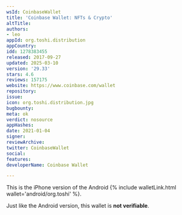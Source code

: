 ```yaml
---
wsId: CoinbaseWallet
title: 'Coinbase Wallet: NFTs & Crypto'
altTitle: 
authors:
- leo
appId: org.toshi.distribution
appCountry: 
idd: 1278383455
released: 2017-09-27
updated: 2025-03-10
version: '29.33'
stars: 4.6
reviews: 157175
website: https://www.coinbase.com/wallet
repository: 
issue: 
icon: org.toshi.distribution.jpg
bugbounty: 
meta: ok
verdict: nosource
appHashes: 
date: 2021-01-04
signer: 
reviewArchive: 
twitter: CoinbaseWallet
social: 
features: 
developerName: Coinbase Wallet

---
```


This is the iPhone version of the Android
{% include walletLink.html wallet='android/org.toshi' %}.

Just like the Android version, this wallet is **not verifiable**.
